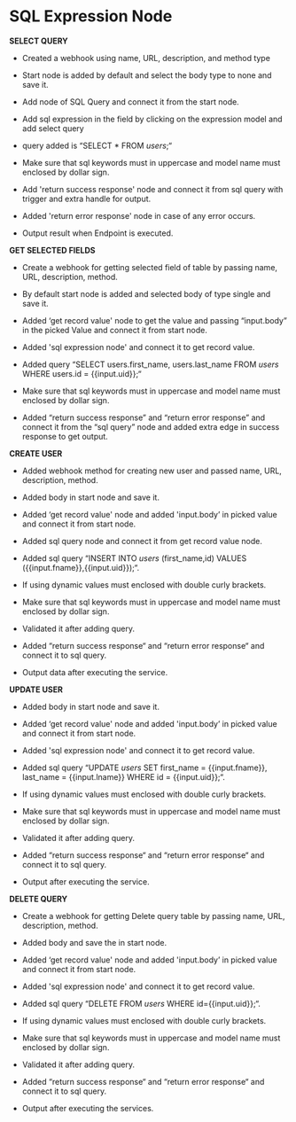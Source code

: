 ﻿# **SQL Expression Node**
**SELECT QUERY**

- Created a webhook using name, URL, description, and method type



- Start node is added by default and select the body type to none and save it.



- Add node of SQL Query and connect it from the start node.



- Add sql expression in the field by clicking on the expression model and add select query
- query added is “SELECT \* FROM $users$;“
- Make sure that sql keywords must in uppercase and model name must enclosed by dollar sign.



- Add 'return success response' node and connect it from sql query with trigger and extra handle for output.



- Added 'return error response' node in case of any error occurs.



- Output result when Endpoint is executed.



**GET SELECTED FIELDS**

- Create a webhook for getting selected field of table by passing name, URL, description, method.



- By default start node is added and selected body of type single and save it.



- Added ‘get record value' node to get the value and passing “input.body” in the picked Value and connect it from start node.



- Added 'sql expression node' and connect it to get record value.



- Added query “SELECT users.first\_name, users.last\_name FROM $users$ WHERE users.id = {{input.uid}};“
- Make sure that sql keywords must in uppercase and model name must enclosed by dollar sign.



- Added “return success response” and “return error response” and connect it from the “sql query” node
  and added extra edge in success response to get output.



**CREATE USER**

- Added webhook method for creating new user and passed name, URL, description, method. 



- Added body in start node and save it.



- Added ‘get record value' node and added 'input.body’ in picked value and connect it from start node.



- Added sql query node and connect it from get record value node.



- Added sql query “INSERT INTO $users$ (first\_name,id) VALUES ({{input.fname}},{{input.uid}});“.
- If using dynamic values must enclosed with double curly brackets.
- Make sure that sql keywords must in uppercase and model name must enclosed by dollar sign.
- Validated it after adding query.



- Added “return success response“ and “return error response“ and connect it to sql query.



- Output data after executing the service.



**UPDATE USER**

- Added body in start node and save it. 



- Added ‘get record value' node and added 'input.body’ in picked value and connect it from start node.
- Added 'sql expression node' and connect it to get record value.



- Added sql query “UPDATE $users$ SET first\_name = {{input.fname}}, last\_name = {{input.lname}} WHERE id = {{input.uid}};“.
- If using dynamic values must enclosed with double curly brackets.
- Make sure that sql keywords must in uppercase and model name must enclosed by dollar sign.
- Validated it after adding query.



- Added “return success response“ and “return error response“ and connect it to sql query.



- Output after executing the service.



**DELETE QUERY**

- Create a webhook for getting Delete query table by passing name, URL, description, method.
- Added body and save the in start node.



- Added ‘get record value' node and added 'input.body’ in picked value and connect it from start node.



- Added 'sql expression node' and connect it to get record value.



- Added sql query “DELETE FROM $users$ WHERE id={{input.uid}};“.
- If using dynamic values must enclosed with double curly brackets.
- Make sure that sql keywords must in uppercase and model name must enclosed by dollar sign.
- Validated it after adding query.



- Added “return success response“ and “return error response“ and connect it to sql query.



- Output after executing the services.


